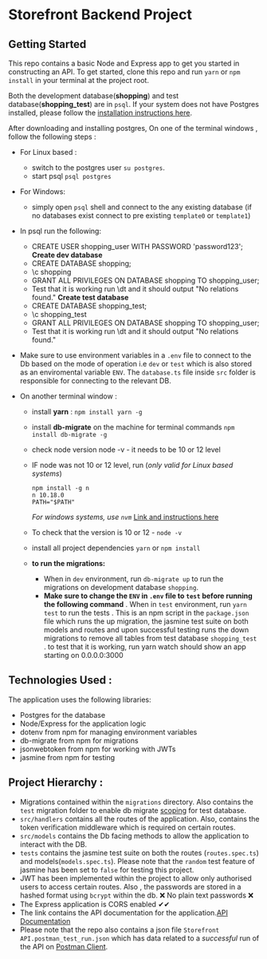 # Storefront Backend Project

## Getting Started

This repo contains a basic Node and Express app to get you started in constructing an API. To get started, clone this repo and run `yarn` or `npm install` in your terminal at the project root.

Both the development database(**shopping**) and test database(**shopping_test**) are in `psql`. If your system does not have Postgres installed, please follow the [installation instructions here](https://www.postgresql.org/download/).

After downloading and installing postgres,
On one of the terminal windows , follow the following steps : 
- For Linux based : 
    - switch to the postgres user `su postgres`. 
    - start psql `psql postgres`
- For Windows: 
    - simply open `psql` shell and connect to the any existing database (if no databases exist connect to pre existing `template0` or `template1`) 
- In psql run the following:
    - CREATE USER shopping_user WITH PASSWORD 'password123';
    **Create dev database**
    - CREATE DATABASE shopping;
    - \c shopping
    - GRANT ALL PRIVILEGES ON DATABASE shopping TO shopping_user;
    - Test that it is working run \dt and it should output "No relations found."
    **Create test database**
    - CREATE DATABASE shopping_test;
    - \c shopping_test
    - GRANT ALL PRIVILEGES ON DATABASE shopping TO shopping_user;
    - Test that it is working run \dt and it should output "No relations found."

- Make sure to use environment variables in a `.env` file to connect to the Db based on the mode of operation i.e `dev` or `test` which is also stored as an enviromental variable `ENV`. The `database.ts` file inside `src` folder is responsible for connecting to the relevant DB.

- On another terminal window :
   - install **yarn** :  `npm install yarn -g`
   - install **db-migrate** on the machine for terminal commands `npm install db-migrate -g`
   - check node version node -v - it needs to be 10 or 12 level
   - IF node was not 10 or 12 level, run (*only valid for Linux based systems*)
        ```
        npm install -g n
        n 10.18.0
        PATH="$PATH"
        ```
        *For windows systems, use `nvm`* [Link and instructions here](https://github.com/coreybutler/nvm-windows)

   - To check that the version is 10 or 12 - `node -v `
    - install all project dependencies `yarn` or `npm install`
    - **to run the migrations:**
        - When in `dev` environment, run `db-migrate up` to run the migrations on development database `shopping`.
        - **Make sure to change the `ENV` in `.env` file to `test` before running the following command** . When in `test` environment, run `yarn test` to run the tests . This is an npm script in the `package.json` file which runs the up migration, the jasmine test suite on both models and routes and upon successful testing runs the down migrations to remove all tables from test database `shopping_test` . 
    to test that it is working, run yarn watch should show an app starting on 0.0.0.0:3000

## Technologies Used :
The application uses the following libraries:
- Postgres for the database
- Node/Express for the application logic
- dotenv from npm for managing environment variables
- db-migrate from npm for migrations
- jsonwebtoken from npm for working with JWTs
- jasmine from npm for testing


## Project Hierarchy : 
- Migrations contained within the `migrations` directory. Also contains the `test` migration folder to enable db migrate [scoping](https://db-migrate.readthedocs.io/en/latest/Getting%20Started/commands/#scoping) for test database.
- `src/handlers` contains all the routes of the application. Also, contains the token verification middleware which is required on certain routes.
- `src/models` contains the Db facing methods to allow the application to interact with the DB.
- `tests` contains the jasmine test suite on both the routes (`routes.spec.ts`) and models(`models.spec.ts`). Please note that the `random` test feature of jasmine has been set to `false` for testing this project.
- JWT has been implemented within the project to allow only authorised users to access certain routes. Also , the passwords are stored in a hashed format using `bcrypt` within the db.
❌ No plain text passwords ❌
- The Express application is CORS enabled ✔✔
- The link contains the API documentation for the application.[API Documentation](https://documenter.getpostman.com/view/3264371/TzCMbnKR)
- Please note that the repo also contains a json file `Storefront API.postman_test_run.json` which has data related to a *successful* run of the API on [Postman Client](https://www.postman.com/). 